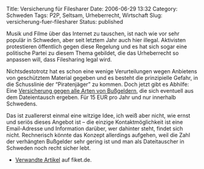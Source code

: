 Title: Versicherung für Filesharer
Date: 2006-06-29 13:32
Category: Schweden
Tags: P2P, Seltsam, Urheberrecht, Wirtschaft
Slug: versicherung-fuer-filesharer
Status: published

Musik und Filme über das Internet zu tauschen, ist nach wie vor sehr
populär in Schweden, aber seit letztem Jahr auch hier illegal.
Aktivisten protestieren öffentlich gegen diese Regelung und es hat sich
sogar eine politische Partei zu diesem Thema gebildet, die das
Urheberrecht so anpassen will, dass Filesharing legal wird.

Nichtsdestotrotz hat es schon eine wenige Verurteilungen wegen Anbietens
von geschütztem Material gegeben und es besteht die prinzipielle Gefahr,
in die Schusslinie der “Piratenjäger” zu kommen. Doch jetzt gibt es
Abhilfe: Eine [Versicherung gegen alle Arten von
Bußgeldern](http://www.tankafritt.nu/), die sich eventuell aus dem
Dateientausch ergeben. Für 15 EUR pro Jahr und nur innerhalb Schwedens.

Das ist zuallererst einmal eine witzige Idee, ich weiß aber nicht, wie
ernst und seriös dieses Angebot ist – die einzige Kontaktmöglichkeit ist
eine Email-Adresse und Information darüber, wer dahinter steht, findet
sich nicht. Rechnerisch könnte das Konzept allerdings aufgehen, weil die
Zahl der verhängten Bußgelder sehr gering ist und man als Dateitauscher
in Schweden noch recht sicher lebt.

-   [Verwandte Artikel](http://www.fiket.de/tag/p2p) auf fiket.de.

